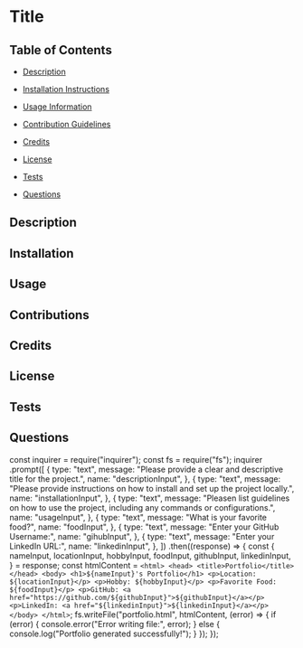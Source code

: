 # Title

## Table of Contents

- [Description](#my-description)

- [Installation Instructions](#my-installation)

- [Usage Information](#my-usage)

- [Contribution Guidelines](#my-contributions)

- [Credits](#my-credits)

- [License](#my-license)

- [Tests](#my-tests)

- [Questions](#my-questions)

## Description <a name="my-description"></a>

## Installation <a name="my-installation"></a>

## Usage <a name="my-usage"></a>

## Contributions <a name="my-contributions"></a>

## Credits <a name="my-credits"></a>

## License <a name="my-license"></a>

## Tests <a name="my-tests"></a>

## Questions <a name="my-questions"></a>


const inquirer = require("inquirer");
const fs = require("fs");
inquirer
  .prompt([
    {
      type: "text",
      message: "Please provide a clear and descriptive title for the project.",
      name: "descriptionInput",
    },
    {
      type: "text",
      message: "Please provide instructions on how to install and set up the project locally.",
      name: "installationInput",
    },
    {
      type: "text",
      message: "Pleasen list guidelines on how to use the project, including any commands or configurations.",
      name: "usageInput",
    },
    {
      type: "text",
      message: "What is your favorite food?",
      name: "foodInput",
    },
    {
      type: "text",
      message: "Enter your GitHub Username:",
      name: "gihubInput",
    },
    {
      type: "text",
      message: "Enter your LinkedIn URL:",
      name: "linkedinInput",
    },
  ])
  .then((response) => {
    const {
      nameInput,
      locationInput,
      hobbyInput,
      foodInput,
      githubInput,
      linkedinInput,
    } = response;
    const htmlContent = `
      <html>
        <head>
          <title>Portfolio</title>
        </head>
        <body>
          <h1>${nameInput}'s Portfolio</h1>
          <p>Location: ${locationInput}</p>
          <p>Hobby: ${hobbyInput}</p>
          <p>Favorite Food: ${foodInput}</p>
          <p>GitHub: <a href="https://github.com/${githubInput}">${githubInput}</a></p>
          <p>LinkedIn: <a href="${linkedinInput}">${linkedinInput}</a></p>
        </body>
      </html>
    `;
    fs.writeFile("portfolio.html", htmlContent, (error) => {
      if (error) {
        console.error("Error writing file:", error);
      } else {
        console.log("Portfolio generated successfully!");
      }
    });
  });
